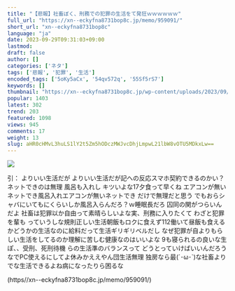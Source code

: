 ```yaml
---
title: "【悲報】社畜ぼく、刑務での犯罪の生活をて発狂ｗｗｗｗｗｗ"
full_url: "https://xn--eckyfna8731bop8c.jp/memo/959091/"
short_url: "xn--eckyfna8731bop8c"
language: "ja"
date: 2023-09-29T09:31:03+09:00
lastmod: 
draft: false
author: []
categories: ['ネタ']
tags: ['悲報', '犯罪', '生活']
encoded_tags: ['5oKy5aCx', '54qv572q', '55Sf5rS7']
keywords: []
thumbnail: "https://xn--eckyfna8731bop8c.jp/wp-content/uploads/2023/09/739747c2.jpg"
popular: 1403
latest: 302
trend: 203
featured: 1098
views: 945
comments: 17
weight: 13
slug: aHR0cHMvL3huLS1lY2t5Zm5hODczMWJvcDhjLmpwL21lbW8vOTU5MDkxLw==
---
```


![](https://xn--eckyfna8731bop8c.jp/wp-content/uploads/2023/09/739747c2.jpg)

引： よりいい生活だが よりいい生活だが記への反応スマホ契約できるのかい？ネットできのは無理 風呂も入れし キツいよな17夕食って早くね エアコンが無い ネットでき風呂入れエアコンが無いネットでき だけで無理だと思う でもおらシャバにいてもにくらいしか風呂入らんだろ？ｗ睡眠長だろ 囚同の関がつらいんだよ 社畜は犯罪以か自由って素晴らしいよな実、刑務に入りたくて わざと犯罪を輩も っていうしな規則正しい生活朝飯もロクに食えず112働いて昼飯も食えるかどうかの生活なのに給料だって生活ギリギリベルだし なぜ犯罪が自よりもらしい生活をしてるのか理解に苦しむ健康なのはいいよな 9も寝られるの良いな生ぽ、、受刑、死刑待機 らの生活準のバランスって どうとっていけばいいんだろうなでPC使えるにしてよ休みかええやん団生活無理 独房なら最(´･ω･`)な社畜よりでな生活できるよね病になったりら困るな

(https//xn--eckyfna8731bop8c.jp/memo/959091/)

